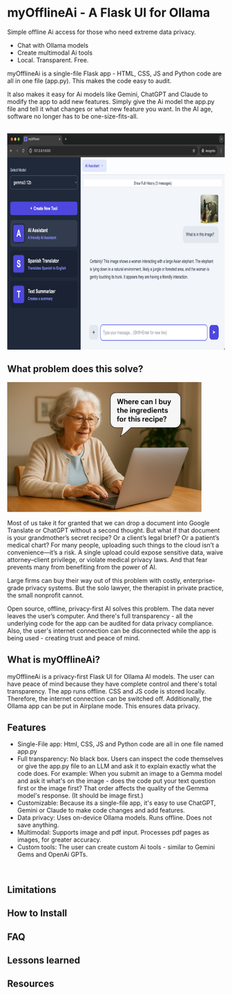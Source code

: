 # myOfflineAi - A Flask UI for Ollama
Simple offline Ai access for those who need extreme data privacy. 
- Chat with Ollama models
- Create multimodal Ai tools
- Local. Transparent. Free.

myOfflineAi is a single-file Flask app - HTML, CSS, JS and Python code are all in one file (app.py). This makes the code easy to audit. 

It also makes it easy for Ai models like Gemini, ChatGPT and Claude to modify the app to add new features. Simply give the Ai model the app.py file and tell it what changes or what new feature you want. In the AI age, software no longer has to be one-size-fits-all.


<br>

<img src="https://github.com/vbookshelf/myOfflineAi/blob/main/images/image1.png" alt="App screenshot" height="500">

<br>

## What problem does this solve?

<img src="https://github.com/vbookshelf/myOfflineAi/blob/main/images/image2.png" alt="Grandmother using a laptop" height="300">

Most of us take it for granted that we can drop a document into Google Translate or ChatGPT without a second thought. But what if that document is your grandmother’s secret recipe? Or a client’s legal brief? Or a patient’s medical chart? For many people, uploading such things to the cloud isn’t a convenience—it’s a risk. A single upload could expose sensitive data, waive attorney–client privilege, or violate medical privacy laws. And that fear prevents many from benefiting from the power of AI.

Large firms can buy their way out of this problem with costly, enterprise-grade privacy systems. But the solo lawyer, the therapist in private practice, the small nonprofit cannot.

Open source, offline, privacy-first AI solves this problem. The data never leaves the user’s computer. And there's full transparency - all the underlying code for the app can be audited for data privacy compliance. Also, the user's internet connection can be disconnected while the app is being used - creating trust and peace of mind.

## What is myOfflineAi?

myOfflineAi is a privacy-first Flask UI for Ollama AI models. The user can have peace of mind because they have complete control and there's total transparency. The app runs offline. CSS and JS code is stored locally. Therefore, the internet connection can be switched off. Additionally, the Ollama app can be put in Airplane mode. This ensures data privacy.

## Features

- Single-File app: Html, CSS, JS and Python code are all in one file named app.py
- Full transparency: No black box. Users can inspect the code themselves or give the app.py file to an LLM and ask it to explain exactly what the code does. For example: When you submit an image to a Gemma model and ask it what's on the image - does the code put your text question first or the image first? That order affects the quality of the Gemma model's response. (It should be image first.)
- Customizable: Because its a single-file app, it's easy to use ChatGPT, Gemini or Claude to make code changes and add features.
- Data privacy: Uses on-device Ollama models. Runs offline. Does not save anything.
- Multimodal: Supports image and pdf input. Processes pdf pages as images, for greater accuracy.
- Custom tools: The user can create custom Ai tools - similar to Gemini Gems and OpenAi GPTs.

<br>

## Limitations

## How to Install

## FAQ

## Lessons learned

## Resources


